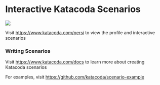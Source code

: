 # Interactive Katacoda Scenarios

[![](http://shields.katacoda.com/katacoda/persi/count.svg)](https://www.katacoda.com/persi "Get your profile on Katacoda.com")

Visit https://www.katacoda.com/persi to view the profile and interactive scenarios

### Writing Scenarios
Visit https://www.katacoda.com/docs to learn more about creating Katacoda scenarios

For examples, visit https://github.com/katacoda/scenario-example

